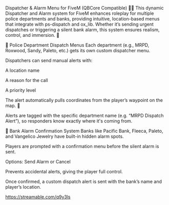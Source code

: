 Dispatcher & Alarm Menu for FiveM (QBCore Compatible) 🚓🚨
This dynamic Dispatcher and Alarm system for FiveM enhances roleplay for multiple police departments and banks, providing intuitive, location-based menus that integrate with ps-dispatch and ox_lib. Whether it’s sending urgent dispatches or triggering a silent bank alarm, this system ensures realism, control, and immersion. 🎯

🔹 Police Department Dispatch Menus
Each department (e.g., MRPD, Roxwood, Sandy, Paleto, etc.) gets its own custom dispatcher menu.

Dispatchers can send manual alerts with:

A location name

A reason for the call

A priority level

The alert automatically pulls coordinates from the player’s waypoint on the map. 📍

Alerts are tagged with the specific department name (e.g. “MRPD Dispatch Alert”), so responders know exactly where it's coming from.

🔹 Bank Alarm Confirmation System
Banks like Pacific Bank, Fleeca, Paleto, and Vangelico Jewelry have built-in hidden alarm spots.

Players are prompted with a confirmation menu before the silent alarm is sent.

Options: Send Alarm or Cancel

Prevents accidental alerts, giving the player full control.

Once confirmed, a custom dispatch alert is sent with the bank’s name and player’s location.

https://streamable.com/q9y3ls
